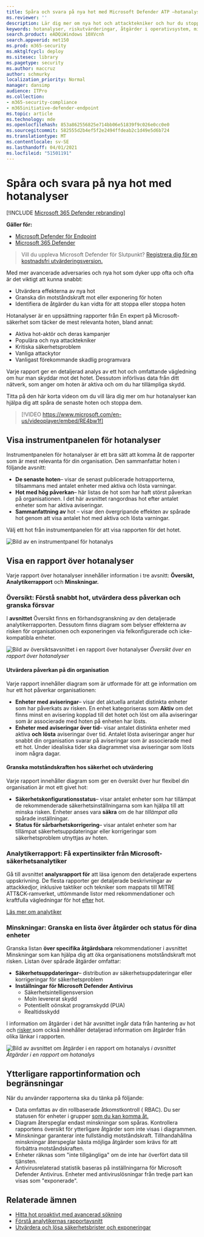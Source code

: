 ```yaml
---
title: Spåra och svara på nya hot med Microsoft Defender ATP –hotanalyser
ms.reviewer: ''
description: Lär dig mer om nya hot och attacktekniker och hur du stoppar dem. Utvärdera hur de påverkar organisationen och utvärdera organisationens motståndskraft.
keywords: hotanalyser, riskutvärderingar, åtgärder i operativsystem, mikrokodsåtgärder, minskningsstatus
search.product: eADQiWindows 10XVcnh
search.appverid: met150
ms.prod: m365-security
ms.mktglfcycl: deploy
ms.sitesec: library
ms.pagetype: security
ms.author: maccruz
author: schmurky
localization_priority: Normal
manager: dansimp
audience: ITPro
ms.collection:
- m365-security-compliance
- m365initiative-defender-endpoint
ms.topic: article
ms.technology: mde
ms.openlocfilehash: 853a862556825e714bb06e51839f9c026e0cc0e0
ms.sourcegitcommit: 582555d2b4ef5f2e2494ffdeab2c1d49e5d6b724
ms.translationtype: MT
ms.contentlocale: sv-SE
ms.lasthandoff: 04/01/2021
ms.locfileid: "51501191"
---
```

# <a name="track-and-respond-to-emerging-threats-with-threat-analytics"></a>Spåra och svara på nya hot med hotanalyser 

[!INCLUDE [Microsoft 365 Defender rebranding](../../includes/microsoft-defender.md)]

**Gäller för:**
- [Microsoft Defender för Endpoint](https://go.microsoft.com/fwlink/?linkid=2154037)
- [Microsoft 365 Defender](https://go.microsoft.com/fwlink/?linkid=2118804)

> Vill du uppleva Microsoft Defender för Slutpunkt? [Registrera dig för en kostnadsfri utvärderingsversion.](https://www.microsoft.com/microsoft-365/windows/microsoft-defender-atp?ocid=docs-wdatp-exposedapis-abovefoldlink)

Med mer avancerade adversaries och nya hot som dyker upp ofta och ofta är det viktigt att kunna snabbt:

- Utvärdera effekterna av nya hot
- Granska din motståndskraft mot eller exponering för hoten
- Identifiera de åtgärder du kan vidta för att stoppa eller stoppa hoten

Hotanalyser är en uppsättning rapporter från En expert på Microsoft-säkerhet som täcker de mest relevanta hoten, bland annat:

- Aktiva hot-aktör och deras kampanjer
- Populära och nya attacktekniker
- Kritiska säkerhetsproblem
- Vanliga attackytor
- Vanligast förekommande skadlig programvara

Varje rapport ger en detaljerad analys av ett hot och omfattande vägledning om hur man skyddar mot det hotet. Dessutom införlivas data från ditt nätverk, som anger om hoten är aktiva och om du har tillämpliga skydd.

Titta på den här korta videon om du vill lära dig mer om hur hotanalyser kan hjälpa dig att spåra de senaste hoten och stoppa dem.
<p></p>

> [!VIDEO https://www.microsoft.com/en-us/videoplayer/embed/RE4bw1f]

## <a name="view-the-threat-analytics-dashboard"></a>Visa instrumentpanelen för hotanalyser

Instrumentpanelen för hotanalyser är ett bra sätt att komma åt de rapporter som är mest relevanta för din organisation. Den sammanfattar hoten i följande avsnitt:

- **De senaste hoten**– visar de senast publicerade hotrapporterna, tillsammans med antalet enheter med aktiva och lösta varningar.
- **Hot med hög påverkan**– här listas de hot som har haft störst påverkan på organisationen. I det här avsnittet rangordnas hot efter antalet enheter som har aktiva aviseringar.
- **Sammanfattning av** hot – visar den övergripande effekten av spårade hot genom att visa antalet hot med aktiva och lösta varningar.

Välj ett hot från instrumentpanelen för att visa rapporten för det hotet.

![Bild av en instrumentpanel för hotanalys](images/ta_dashboard.png)

## <a name="view-a-threat-analytics-report"></a>Visa en rapport över hotanalyser

Varje rapport över hotanalyser innehåller information i tre avsnitt: **Översikt,** **Analytikerrapport** och **Minskningar.**

### <a name="overview-quickly-understand-the-threat-assess-its-impact-and-review-defenses"></a>Översikt: Förstå snabbt hot, utvärdera dess påverkan och granska försvar

I **avsnittet** Översikt finns en förhandsgranskning av den detaljerade analytikerrapporten. Dessutom finns diagram som belyser effekterna av risken för organisationen och exponeringen via felkonfigurerade och icke-kompatibla enheter.

![Bild av översiktsavsnittet i en rapport över hotanalyser ](images/ta-overview.png)
 _Översikt över en rapport över hotanalyser_

#### <a name="assess-the-impact-to-your-organization"></a>Utvärdera påverkan på din organisation
Varje rapport innehåller diagram som är utformade för att ge information om hur ett hot påverkar organisationen:
- **Enheter med aviseringar**– visar det aktuella antalet distinkta enheter som har påverkats av risken. En enhet kategoriseras som **Aktiv** om det finns minst  en  avisering kopplad till det hotet och löst om alla aviseringar som är associerade med hoten på enheten har lösts.
- **Enheter med aviseringar över tid**– visar antalet distinkta enheter med aktiva **och** **lösta** aviseringar över tid. Antalet lösta aviseringar anger hur snabbt din organisation svarar på aviseringar som är associerade med ett hot. Under idealiska tider ska diagrammet visa aviseringar som lösts inom några dagar.

#### <a name="review-security-resilience-and-posture"></a>Granska motståndskraften hos säkerhet och utvärdering
Varje rapport innehåller diagram som ger en översikt över hur flexibel din organisation är mot ett givet hot:
- **Säkerhetskonfigurationsstatus**– visar antalet enheter som har tillämpat de rekommenderade säkerhetsinställningarna som kan hjälpa till att minska risken. Enheter anses vara **säkra** om de har _tillämpat alla_ spårade inställningar.
- **Status för sårbarhetskorrigering**– visar antalet enheter som har tillämpat säkerhetsuppdateringar eller korrigeringar som säkerhetsproblem utnyttjas av hoten.

### <a name="analyst-report-get-expert-insight-from-microsoft-security-researchers"></a>Analytikerrapport: Få expertinsikter från Microsoft-säkerhetsanalytiker
Gå till avsnittet **analysrapport för** att läsa igenom den detaljerade expertens uppskrivning. De flesta rapporter ger detaljerade beskrivningar av attackkedjor, inklusive taktiker och tekniker som mappats till MITRE ATT&CK-ramverket, uttömmande listor med rekommendationer och kraftfulla vägledningar för hot [efter](advanced-hunting-overview.md) hot.

[Läs mer om analytiker](threat-analytics-analyst-reports.md)

### <a name="mitigations-review-list-of-mitigations-and-the-status-of-your-devices"></a>Minskningar: Granska en lista över åtgärder och status för dina enheter
Granska listan **över specifika åtgärdsbara** rekommendationer i avsnittet Minskningar som kan hjälpa dig att öka organisationens motståndskraft mot risken. Listan över spårade åtgärder omfattar:

- **Säkerhetsuppdateringar**– distribution av säkerhetsuppdateringar eller korrigeringar för säkerhetsproblem
- **Inställningar för Microsoft Defender Antivirus**
  - Säkerhetsintelligensversion
  - Moln levererat skydd  
  - Potentiellt oönskat programskydd (PUA)
  - Realtidsskydd
 
I information om åtgärder i det här avsnittet ingår data från hantering av hot och [risker,](next-gen-threat-and-vuln-mgt.md)som också innehåller detaljerad information om åtgärder från olika länkar i rapporten.

![Bild av avsnittet om åtgärder i en rapport om hotanalys ](images/ta-mitigations.png)
 _i avsnittet Åtgärder i en rapport om hotanalys_

## <a name="additional-report-details-and-limitations"></a>Ytterligare rapportinformation och begränsningar
När du använder rapporterna ska du tänka på följande: 

- Data omfattas av din rollbaserade åtkomstkontroll ( RBAC). Du ser statusen för enheter i grupper [som du kan komma åt.](machine-groups.md)
- Diagram återspeglar endast minskningar som spåras. Kontrollera rapportens översikt för ytterligare åtgärder som inte visas i diagrammen.
- Minskningar garanterar inte fullständig motståndskraft. Tillhandahållna minskningar återspeglar bästa möjliga åtgärder som krävs för att förbättra motståndskraften.
- Enheter räknas som "inte tillgängliga" om de inte har överfört data till tjänsten.
- Antivirusrelaterad statistik baseras på inställningarna för Microsoft Defender Antivirus. Enheter med antiviruslösningar från tredje part kan visas som "exponerade".

## <a name="related-topics"></a>Relaterade ämnen
- [Hitta hot proaktivt med avancerad sökning](advanced-hunting-overview.md) 
- [Förstå analytikernas rapportavsnitt](threat-analytics-analyst-reports.md)
- [Utvärdera och lösa säkerhetsbrister och exponeringar](next-gen-threat-and-vuln-mgt.md)
